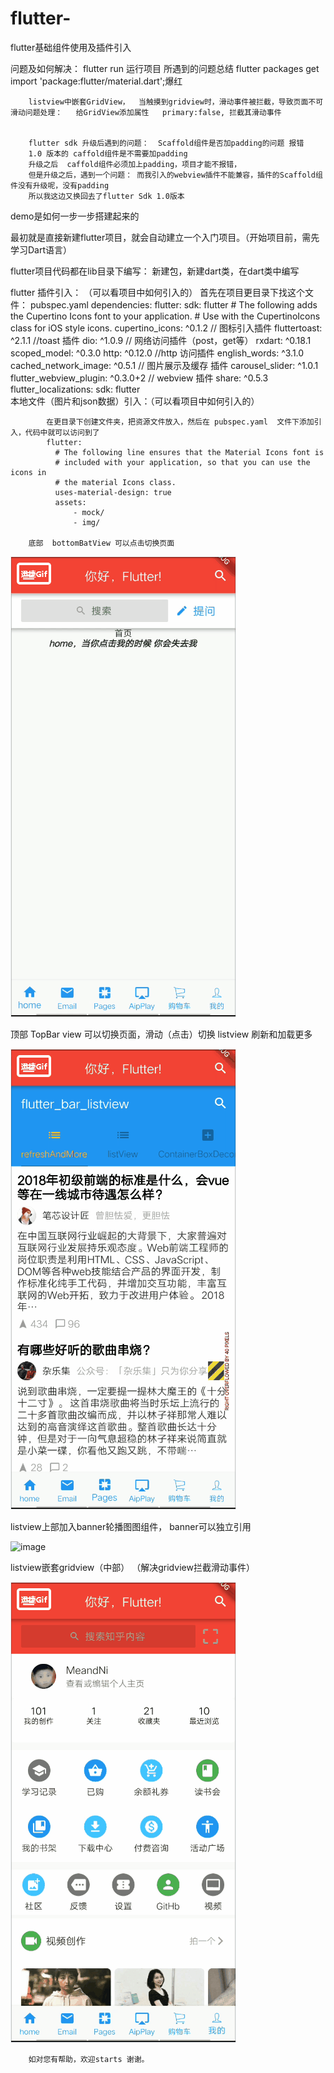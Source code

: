 # flutter-
flutter基础组件使用及插件引入

问题及如何解决：
		flutter run  运行项目  所遇到的问题总结
		flutter packages get    import 'package:flutter/material.dart';爆红

		listview中嵌套GridView，  当触摸到gridview时，滑动事件被拦截，导致页面不可滑动问题处理：   给GridView添加属性   primary:false, 拦截其滑动事件


		flutter sdk 升级后遇到的问题：  Scaffold组件是否加padding的问题 报错
		1.0 版本的 caffold组件是不需要加padding
		升级之后  caffold组件必须加上padding，项目才能不报错，
		但是升级之后，遇到一个问题： 而我引入的webview插件不能兼容，插件的Scaffold组件没有升级呢，没有padding
		所以我这边又换回去了flutter Sdk 1.0版本
		
		
demo是如何一步一步搭建起来的


最初就是直接新建flutter项目，就会自动建立一个入门项目。（开始项目前，需先学习Dart语言）

flutter项目代码都在lib目录下编写：
			新建包，新建dart类，在dart类中编写

flutter 插件引入： （可以看项目中如何引入的）
			首先在项目更目录下找这个文件： pubspec.yaml
				dependencies:
					  flutter:
						sdk: flutter
					  # The following adds the Cupertino Icons font to your application.
					  # Use with the CupertinoIcons class for iOS style icons.
					  cupertino_icons: ^0.1.2  // 图标引入插件
					  fluttertoast: ^2.1.1  //toast 插件
					  dio: ^1.0.9   // 网络访问插件（post，get等）
					  rxdart: ^0.18.1  
					  scoped_model: ^0.3.0
					  http: ^0.12.0  //http 访问插件
					  english_words: ^3.1.0
					  cached_network_image: ^0.5.1   //  图片展示及缓存 插件
					  carousel_slider: ^1.0.1
					  flutter_webview_plugin: ^0.3.0+2  // webview 插件
					  share: ^0.5.3 
					  flutter_localizations:
							sdk: flutter	
本地文件（图片和json数据）引入：（可以看项目中如何引入的）

			在更目录下创建文件夹，把资源文件放入，然后在 pubspec.yaml  文件下添加引入，代码中就可以访问到了
			flutter:
			  # The following line ensures that the Material Icons font is
			  # included with your application, so that you can use the icons in
			  # the material Icons class.
			  uses-material-design: true
			  assets:
				  - mock/
				  - img/
				  
		底部	bottomBatView 可以点击切换页面
		
![image](https://github.com/1136346879/flutter-/blob/master/gifStorage/Bottomtabbar.gif)	

顶部 TopBar view 可以切换页面，滑动（点击）切换  listview 刷新和加载更多

![image](https://github.com/1136346879/flutter-/blob/master/gifStorage/TOpBar_listview_refresh_loadmore.gif)

listview上部加入banner轮播图图组件，
banner可以独立引用

![image](https://github.com/1136346879/flutter-/blob/master/gifStorage/banner_list.gif)

listview嵌套gridview（中部） （解决gridview拦截滑动事件）

![image](https://github.com/1136346879/flutter-/blob/master/gifStorage/listview+gridView.gif)
		
		
		如对您有帮助，欢迎starts 谢谢。
